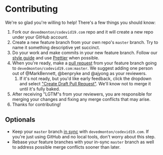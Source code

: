 # Contributing

We're so glad you're willing to help! There's a few things you should know:

1. Fork our `devedmonton/codevid19.com` repo and it will create a new repo under your GitHub account.
1. Create a new feature branch from your own repo's `master` branch. Try to name it something descriptive yet succinct.
1. Do your work and make commits in your new feature branch. Follow our [style guide](https://github.com/devedmonton/codevid19.com#style-guide) and use [Prettier](https://prettier.io/) when possible.
1. When you're ready, make a [pull request](https://github.com/devedmonton/codevid19.com/compare) from your feature branch going to `devedmonton/codevid19.com:master`. We suggest adding one person out of @MarkBennett, @benpryke and @ajyong as your reviewers.
   1. If it's not ready, but you'd like early feedback, click the dropdown and select ["Create Draft Pull Request"](https://github.blog/2019-02-14-introducing-draft-pull-requests/). We'll know not to merge it until it's fully baked.
1. After receiving "LGTM"s from your reviewers, you are responsible for merging your changes and fixing any merge conflicts that may arise.
1. Thanks for contributing!

## Optionals

- Keep your `master` branch [in sync](https://help.github.com/en/github/collaborating-with-issues-and-pull-requests/syncing-a-fork) with `devedmonton/codevid19.com`. If you're just using GitHub and no local tools, don't worry about this step.
- Rebase your feature branches with your in-sync `master` branch as well to address possible merge conflicts sooner than later.
